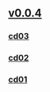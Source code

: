 ## [v0.0.4](https://github.com/shanuan/blcd14/edit/master/README.md)

### [cd03](cd03)
### [cd02](cd02)
### [cd01](cd01)